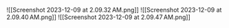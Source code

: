 ![[Screenshot 2023-12-09 at 2.09.32 AM.png]]
![[Screenshot 2023-12-09 at 2.09.40 AM.png]]
![[Screenshot 2023-12-09 at 2.09.47 AM.png]]